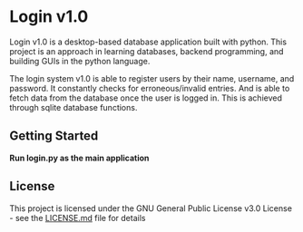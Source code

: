 # Login v1.0
Login v1.0 is a desktop-based database application built with python. This project is an approach in learning databases, backend programming, and building GUIs in the python language.

The login system v1.0 is able to register users by their name, username, and password. It constantly checks for erroneous/invalid entries. And is able to fetch data from the database once the user is logged in. This is achieved through sqlite database functions.

## Getting Started

**Run login.py as the main application**

## License

This project is licensed under the GNU General Public License v3.0 License - see the [LICENSE.md](LICENSE.md) file for details
